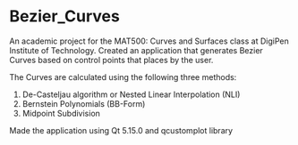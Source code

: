 # Bezier_Curves
An academic project for the MAT500: Curves and Surfaces class at DigiPen Institute of Technology. Created an application that generates Bezier Curves based on control points that places by the user.

The Curves are calculated using the following three methods:

1. De-Casteljau algorithm or Nested Linear Interpolation (NLI)
2. Bernstein Polynomials (BB-Form)
3. Midpoint Subdivision

Made the application using Qt 5.15.0 and qcustomplot library
